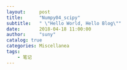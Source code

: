 ```yaml
---
layout:     post
title:      "Numpy04_scipy"
subtitle:   " \"Hello World, Hello Blog\""
date:       2018-04-18 11:00:00
author:     "suny"
catalog: true
categories: Miscellanea
tags:
    - 笔记
---
```






	

	
  